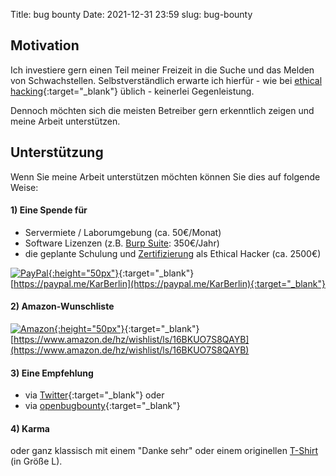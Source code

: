 Title: bug bounty
Date: 2021-12-31 23:59
slug: bug-bounty

## Motivation

Ich investiere gern einen Teil meiner Freizeit in die Suche und das Melden von Schwachstellen. Selbstverständlich erwarte ich hierfür - wie bei [ethical hacking](https://www.ionos.de/digitalguide/server/sicherheit/was-ist-ethical-hacking/){:target="_blank"} üblich - keinerlei Gegenleistung.

Dennoch möchten sich die meisten Betreiber gern erkenntlich zeigen und meine Arbeit unterstützen.

        
         
       
## Unterstützung 

Wenn Sie meine Arbeit unterstützen möchten können Sie dies auf folgende Weise:

#### 1) Eine Spende für 

* Servermiete / Laborumgebung (ca. 50€/Monat)
* Software Lizenzen (z.B. [Burp Suite](https://portswigger.net/burp/pro): 350€/Jahr)
* die geplante Schulung und [Zertifizierung](https://www.eccouncil.org/programs/certified-ethical-hacker-ceh/) als Ethical Hacker (ca. 2500€)

[![PayPal](https://upload.wikimedia.org/wikipedia/commons/thumb/b/b5/PayPal.svg/124px-PayPal.svg.png){:height="50px"}](https://paypal.me/KarBerlin){:target="_blank"}         
[https://paypal.me/KarBerlin](https://paypal.me/KarBerlin){:target="_blank"}

#### 2) Amazon-Wunschliste

[![Amazon](https://upload.wikimedia.org/wikipedia/commons/thumb/a/a9/Amazon_logo.svg/320px-Amazon_logo.svg.png){:height="50px"}](https://www.amazon.de/hz/wishlist/ls/16BKUO7S8QAYB){:target="_blank"}         
[https://www.amazon.de/hz/wishlist/ls/16BKUO7S8QAYB](https://www.amazon.de/hz/wishlist/ls/16BKUO7S8QAYB)

#### 3) Eine Empfehlung 

* via [Twitter](https://twitter.com/obugbounty){:target="_blank"} oder 
* via [openbugbounty](https://www.openbugbounty.org/researchers/KarstenBerlin/?#tabs-2){:target="_blank"}

#### 4) Karma

oder ganz klassisch mit einem "Danke sehr" oder einem originellen [T-Shirt](https://www.spreadshirt.de/shop/maenner/bekleidung/t-shirts/hacker/?size=4) (in Größe L).

